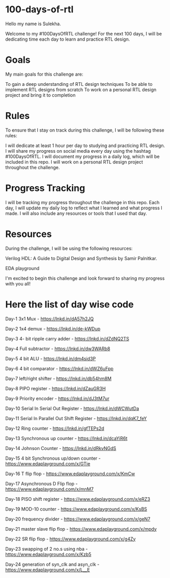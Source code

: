 # 100-days-of-rtl
Hello my name is Sulekha.

Welcome to my #100DaysOfRTL challenge! For the next 100 days, I will be dedicating time each day to learn and practice RTL design.

# Goals
My main goals for this challenge are:

To gain a deep understanding of RTL design techniques
To be able to implement RTL designs from scratch
To work on a personal RTL design project and bring it to completion

# Rules
To ensure that I stay on track during this challenge, I will be following these rules:

I will dedicate at least 1 hour per day to studying and practicing RTL design.
I will share my progress on social media every day using the hashtag #100DaysOfRTL.
I will document my progress in a daily log, which will be included in this repo.
I will work on a personal RTL design project throughout the challenge.

# Progress Tracking
I will be tracking my progress throughout the challenge in this repo. Each day, I will update my daily log to reflect what I learned and what progress I made. I will also include any resources or tools that I used that day.

# Resources
During the challenge, I will be using the following resources:

Verilog HDL: A Guide to Digital Design and Synthesis by Samir Palnitkar.

EDA playground

I'm excited to begin this challenge and look forward to sharing my progress with you all!

# Here the list of day wise code 
Day-1  3x1 Mux -  https://lnkd.in/dA57h2JQ

Day-2  1x4 demux - https://lnkd.in/de-kWDup

Day-3  4- bit ripple carry adder - https://lnkd.in/dZdNQ2TS

Day-4 Full subtractor - https://lnkd.in/dw3WARb8

Day-5 4 bit ALU - https://lnkd.in/dm4sid3P

Day-6 4 bit comparator - https://lnkd.in/dWZ6uFpp

Day-7 left/right shifter - https://lnkd.in/db54hm8M

Day-8 PIPO register - https://lnkd.in/dZauGR3H

Day-9 Priority encoder - https://lnkd.in/dJ3tM7ur

Day-10 Serial In Serial Out Register - https://lnkd.in/dWCWutDa

Day-11 Serial In Parallel Out Shift Register - https://lnkd.in/dqK7_feY

Day-12 Ring counter -  https://lnkd.in/gfTEPs2d

Day-13 Synchronous up counter -  https://lnkd.in/dcaYiR6t

Day-14 Johnson Counter - https://lnkd.in/dRkvNGdS

Day-15 4 bit Synchronous up/down counter -https://www.edaplayground.com/x/GTie

Day-16  T flip flop - https://www.edaplayground.com/x/KmCw

Day-17 Asynchronous D Flip flop - https://www.edaplayground.com/x/mnM7

 Day-18 PISO shift register - https://www.edaplayground.com/x/eRZ3
 
 Day-19 MOD-10 counter - https://www.edaplayground.com/x/KsBS
 
 Day-20 frequency divider - https://www.edaplayground.com/x/geN7
 
 Day-21 master slave flip flop - https://www.edaplayground.com/x/mpdy
 
 Day-22  SR flip flop - https://www.edaplayground.com/x/g4Zy

Day-23 swapping of 2 no.s using nba - https://www.edaplayground.com/x/Kzb5

Day-24 generation of syn_clk and  asyn_clk - https://www.edaplayground.com/x/L__E
